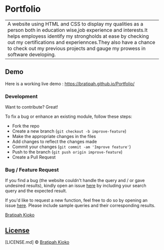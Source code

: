 # Portfolio
<table>
<tr>
<td>
A website using HTML and CSS to display my qualities as a person both in education wise,job experience and interests.It helps employess identify my strongholds at ease by checking out my certifications and experiennces.They also have a chance to check out my previous projects and gauge my prowess in software developing.
</td>
</tr>
</table>


## Demo
Here is a working live demo : https://bratipah.github.io/Portfolio/
 

### Development
Want to contribute? Great!

To fix a bug or enhance an existing module, follow these steps:

- Fork the repo
- Create a new branch (`git checkout -b improve-feature`)
- Make the appropriate changes in the files
- Add changes to reflect the changes made
- Commit your changes (`git commit -am 'Improve feature'`)
- Push to the branch (`git push origin improve-feature`)
- Create a Pull Request 

### Bug / Feature Request

If you find a bug (the website couldn't handle the query and / or gave undesired results), kindly open an issue [here](https://github.com/Bratipah/Portfolio/issues) by including your search query and the expected result.

If you'd like to request a new function, feel free to do so by opening an issue [here](https://github.com/Bratipah/Portfolio/issues). Please include sample queries and their corresponding results.



[Bratipah Kioko ](/images/IMG_20190823_140252.jpg) 

## [License](https://github.com/Bratipah/Portfolio/blob/gh-pages/LICENSE.md)

[LICENSE.md] © [Bratipah Kioko ](https://github.com/bratipah)

